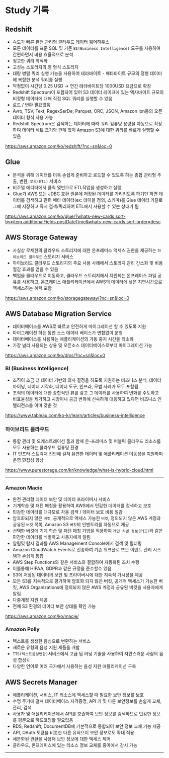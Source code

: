 # Study 기록

## Redshift
- 속도가 빠른 완전 관리형 클라우드 데이터 웨어하우스
- 모든 데이터를 표준 SQL 및 기존 `BI(Business Intelligence)` 도구를 사용하여 간편하면서 비용 효율적으로 분석
- 정교한 쿼리 최적화
- 고성능 스토리지의 열 형식 스토리지
- 대량 병렬 쿼리 실행 기능을 사용하여 테라바이트 - 페타바이트 규모의 정형 데이터에 복잡한 분석 쿼리를 실행
- 약정없이 시간당 0.25 USD -> 연간 테라바이트당 1000USD 요금으로 확장
- Redshift Spectrum이 포함되어 있어 S3 데이터 레이크에 있는 엑사바이트 규모의 비정형 데이터에 대해 직접 SQL 쿼리를 실행할 수 있음
- 로드 / 변환 필요없음
- Avro, TSV, Text, RegexSerDe, Parquet, ORC, JSON, Amazon Ion등의 오픈 데이터 형식 사용 가능
- Redshift Spectrum은 검색하는 데이터에 따라 쿼리 컴퓨팅 용량을 자동으로 확장하여 데이터 세트 크기와 관계 없이 Amazon S3에 대한 쿼리를 빠르게 실행할 수 있음

https://aws.amazon.com/ko/redshift/?nc=sn&loc=0

## Glue
- 분석을 위해 데이터를 더욱 손쉽게 준비하고 로드할 수 있도록 하는 종합 관리형 추출, 변환, `로드(ETL)` 서비스
- 비주얼 에디터에서 클릭 몇번으로 ETL작업을 생성하고 실행
- Glue가 AWS 또는 JDBC 호환 원본에 저장된 데이터를 가리키도록 하기만 하면 데이터를 검색하고 관련 메타 데이터(ex: 테이블 정의, 스키마)를 Glue 데이터 카탈로그에 저장하고 즉시 검색/쿼리하여 ETL에서 사용할 수 있는 상태가 됨

https://aws.amazon.com/ko/glue/?whats-new-cards.sort-by=item.additionalFields.postDateTime&whats-new-cards.sort-order=desc

## AWS Storage Gateway 
- 사실상 무제한의 클라우드 스토리지에 대한 온프레미스 액세스 권한을 제공하는 `하이브리드 클라우드` 스토리지 서비스
- 하이브리드 클라우드 스토리지의 주요 사용 사례에서 스토리지 관리 간소화 및 비용 절감 효과를 얻을 수 있음
- 백업을 클라우드로 이동하고, 클라우드 스토리지에서 지원되는 온프레미스 파일 공유를 사용하고, 온프레미스 애플리케이션에서 AWS의 데이터에 낮은 지연시간으로 액세스하는 혜택 포함

https://aws.amazon.com/ko/storagegateway/?nc=sn&loc=0

## AWS Database Migration Service
- 데이터베이스를 AWS로 빠르고 안전하게 마이그레이션 할 수 있도록 지원
- 마이그레이션 하는 동안 소스 데이터 베이스가 변함없이 운영
- 데이터베이스를 사용하는 애플리케이션의 가동 중지 시간을 최소화
- 가장 널리 사용되는 상용 및 오픈소스 데이터베이스로부터 마이그레이션 가능

https://aws.amazon.com/ko/dms/?nc=sn&loc=0

### BI (Business Intelligence)
- 조직이 조금 더 데이터 기반의 의사 결정을 하도록 지원하는 비즈니스 분석, 데이터 마이닝, 데이터 시각화, 데이터 도구, 인프라, 모범 사례가 모두 포함됨
- 조직의 데이터에 대한 종합적인 뷰를 갖고 그 데이터를 사용하여 변화를 주도하고 비효율성을 제거하고 시장이나 공급 변화에 신속하게 대응하고 있다면 비즈니스 인텔리전스를 이미 갖춘 것

https://www.tableau.com/ko-kr/learn/articles/business-intelligence

### 하이브리드 클라우드
- 통합 관리 및 오케스트레이션 툴과 함께 온-프레미스 및 퍼블릭 클라우드 리소스를 모두 사용하는 클라우드 컴퓨팅 환경
- IT 인프라 스트럭처 전반에 걸쳐 유연한 데이터 및 애플리케이션 이동성을 지원하며 운영 민첩성 향상

https://www.purestorage.com/kr/knowledge/what-is-hybrid-cloud.html

---

### Amazon Macie
- 완전 관리형 데이터 보안 및 데이터 프라이버시 서비스
- 기계학습 및 패턴 매칭을 활용하여 AWS에서 민감한 데이터를 검색하고 보호
- 민감한 데이터를 대규모로 자동 검색 / 데이터 보호 비용 절감
- 암호화되지 않은 `버킷`, 공개적으로 액세스 가능한 `버킷`, 정의되지 않은 AWS 계정과 공유된 `버킷` 목록, Amazon S3 `버킷`의 인벤토리를 자동으로 제공
- 선택한 버킷에 기계 학습 및 패턴 매칭 기법을 적용하여 `개인 식별 정보(PII)`와 같은 민감한 데이터를 식별하고 사용자에게 알림
- 알림및 탐지 결과를 AWS Management Console에서 검색 및 필터링
- Amazon CloudWatch Events로 전송하여 기존 워크플로 또는 이벤트 관리 시스템과 손쉽게 통합
- AWS Step Functions와 같은 서비스와 결합하여 자동화된 조치 수행
- 이를통해 HIPAA, GDPR과 같은 규정을 준수할수 있음
- S3에 저장된 데이터의 보안 및 프라이버시에 대한 지속적 가시성을 제공
- 모든 S3를 지속적으로 평가하여 암호화 되지 않은 버킷, 공개적 액세스가 가능한 버킷, AWS Organizations에 정의되지 않은 AWS 계정과 공유된 버킷을 사용자에게 알림
- 다중계정 지원 제공
- 전체 S3 환경의 데이터 보안 상태를 확인 가능

https://aws.amazon.com/ko/macie/

### Amazon Polly
- 텍스트를 생생한 음성으로 변환하는 서비스
- 새로운 유형의 음성 지원 제품을 개발 
- `TTS(텍스트음성변환)`서비스에서 고급 딥 러닝 기술을 사용하여 자연스러운 사람의 음성 합성ㅌ
- 다양한 언어로 여러 국가에서 사용하는 음성 지원 애플리케이션 구축

## AWS Secrets Manager
- 애플리케이션, 서비스, IT 리소스에 액세스할 때 필요한 보안 정보를 보호
- 수명 주기에 걸쳐 데이터베이스 자격증명, API 키 및 다른 보안정보를 손쉽게 교체, 관리, 검색
- 사용자 및 애플리케이션에서 API를 호출하여 보안 정보를 검색하므로 민감한 정보를 평문으로 하드코딩할 필요없음
- RDS, Redshift, DocumentDB에 기본적으로 통합되어 보안 정보 교체 기능 제공
- API, OAuth 토킁을 비롯한 다른 유혀으이 보안 정보로도 확대 적용
- 세분화된 관환을 사용해 보안 정보에 대한 액세스 제어
- 클라우드, 온프레미스에 있는 리소스 정보 교체를 중아에서 감시 가능

---